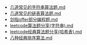 
- [几道常见的字符串算法题.md](几道常见的字符串算法题.md)
- [几道常见的链表算法题.md](几道常见的链表算法题.md)
- [剑指offer部分编程题.md](剑指offer部分编程题.md)
- [leetcode算法题分享(字符串).md](leetcode算法题分享(字符串).md)
- [leetcode经典算法题分享(哈希表).md](leetcode经典算法题分享(哈希表).md)
- [八种经典排序算法.md](八种经典排序算法.md)


 
